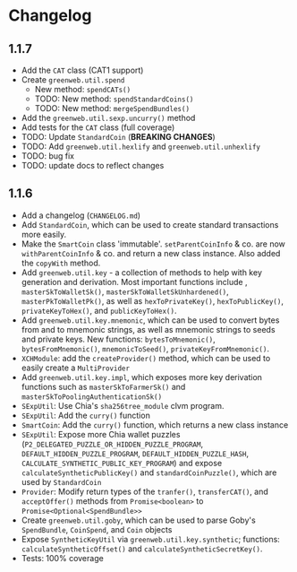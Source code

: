 # Changelog

## 1.1.7
 - Add the `CAT` class (CAT1 support)
 - Create `greenweb.util.spend`
    - New method: `spendCATs()`
    - TODO: New method: `spendStandardCoins()`
    - TODO: New method: `mergeSpendBundles()`
 - Add the `greenweb.util.sexp.uncurry()` method
 - Add tests for the `CAT` class (full coverage)
 - TODO: Update `StandardCoin` (**BREAKING CHANGES**)
 - TODO: Add `greenweb.util.hexlify` and `greenweb.util.unhexlify`
 - TODO: bug fix
 - TODO: update docs to reflect changes

## 1.1.6
 - Add a changelog (`CHANGELOG.md`)
 - Add `StandardCoin`, which can be used to create standard transactions more easily.
 - Make the `SmartCoin` class 'immutable'. `setParentCoinInfo` & co. are now `withParentCoinInfo` & co. and return a new class instance. Also added the `copyWith` method.
 - Add `greenweb.util.key` - a collection of methods to help with key generation and derivation. Most important functions include , `masterSkToWalletSk()`, `masterSkToWalletSkUnhardened()`, `masterPkToWalletPk()`, as well as `hexToPrivateKey()`, `hexToPublicKey()`, `privateKeyToHex()`, and `publicKeyToHex()`.
 - Add `greenweb.util.key.mnemonic`, which can be used to convert bytes from and to mnemonic strings, as well as mnemonic strings to seeds and private keys. New functions: `bytesToMnemonic()`, `bytesFromMnemonic()`, `mnemonicToSeed()`, `privateKeyFromMnemonic()`.
 - `XCHModule`: add the `createProvider()` method, which can be used to easily create a `MultiProvider`
 - Add `greenweb.util.key.impl`, which exposes more key derivation functions such as `masterSkToFarmerSk()` and `masterSkToPoolingAuthenticationSk()`
 - `SExpUtil`: Use Chia's `sha256tree_module` clvm program.
 - `SExpUtil`: Add the `curry()` function
 - `SmartCoin`: Add the `curry()` function, which returns a new class instance
 - `SExpUtil`: Expose more Chia wallet puzzles (`P2_DELEGATED_PUZZLE_OR_HIDDEN_PUZZLE_PROGRAM`, `DEFAULT_HIDDEN_PUZZLE_PROGRAM`, `DEFAULT_HIDDEN_PUZZLE_HASH`, `CALCULATE_SYNTHETIC_PUBLIC_KEY_PROGRAM`) and expose `calculateSyntheticPublicKey()` and `standardCoinPuzzle()`, which are used by `StandardCoin`
 - `Provider`: Modify return types of the `tranfer()`, `transferCAT()`, and `acceptOffer()` methods from `Promise<boolean>` to `Promise<Optional<SpendBundle>>`
 - Create `greenweb.util.goby`, which can be used to parse Goby's `SpendBundle`, `CoinSpend`, and `Coin` objects
 - Expose `SyntheticKeyUtil` via `greenweb.util.key.synthetic`; functions: `calculateSyntheticOffset()` and `calculateSyntheticSecretKey()`.
 - Tests: 100% coverage
 